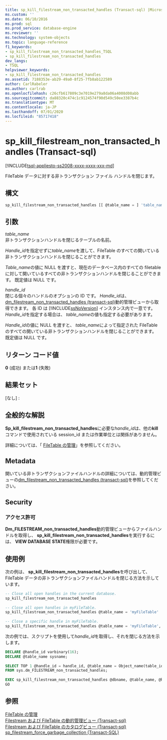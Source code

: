 ```yaml
---
title: sp_kill_filestream_non_transacted_handles (Transact-sql) |Microsoft Docs
ms.custom: ''
ms.date: 06/10/2016
ms.prod: sql
ms.prod_service: database-engine
ms.reviewer: ''
ms.technology: system-objects
ms.topic: language-reference
f1_keywords:
- sp_kill_filestream_non_transacted_handles_TSQL
- sp_kill_filestream_non_transacted_handles
dev_langs:
- TSQL
helpviewer_keywords:
- sp_kill_filestream_non_transacted_handles
ms.assetid: 7188353e-ab29-49a0-8f25-7fb8ab122589
author: CarlRabeler
ms.author: carlrab
ms.openlocfilehash: c26cfb617809c3e7019e279a8da06a4008d08abb
ms.sourcegitcommit: da88320c474c1c9124574f90d549c50ee3387b4c
ms.translationtype: MT
ms.contentlocale: ja-JP
ms.lasthandoff: 07/01/2020
ms.locfileid: "85717418"
---
```

# <a name="sp_kill_filestream_non_transacted_handles-transact-sql"></a>sp_kill_filestream_non_transacted_handles (Transact-sql)
[!INCLUDE[tsql-appliesto-ss2008-xxxx-xxxx-xxx-md](../../includes/applies-to-version/sqlserver.md)]

  FileTable データに対する非トランザクション ファイル ハンドルを閉じます。  
  
## <a name="syntax"></a>構文  
  
```sql  
sp_kill_filestream_non_transacted_handles [[ @table_name = ] 'table_name', [[ @handle_id = ] @handle_id]]  
```  
  
## <a name="arguments"></a>引数  
 *table_name*  
 非トランザクションハンドルを閉じるテーブルの名前。  
  
 *Handle_id*を指定せずに*table_name*を渡して、FileTable のすべての開いている非トランザクションハンドルを閉じることができます。  
  
 *Table_name*の値に NULL を渡すと、現在のデータベース内のすべての filetable に対して開いているすべての非トランザクションハンドルを閉じることができます。 既定値は NULL です。  
  
 *handle_id*  
 閉じる個々のハンドルのオプションの ID です。 *Handle_id*は、 [dm_filestream_non_transacted_handles &#40;transact-sql&#41;](../../relational-databases/system-dynamic-management-views/sys-dm-filestream-non-transacted-handles-transact-sql.md)動的管理ビューから取得できます。 各 ID は [!INCLUDE[ssNoVersion](../../includes/ssnoversion-md.md)] インスタンス内で一意です。 *Handle_id*を指定する場合は、 *table_name*の値も指定する必要があります。  
  
 *Handle_id*の値に NULL を渡すと、 *table_name*によって指定された FileTable のすべての開いている非トランザクションハンドルを閉じることができます。 既定値は NULL です。  
  
## <a name="return-code-value"></a>リターン コード値  
 **0** (成功) または**1** (失敗)  
  
## <a name="result-set"></a>結果セット  
 [なし] :  
  
## <a name="general-remarks"></a>全般的な解説  
 **Sp_kill_filestream_non_transacted_handles**に必要な*handle_id*は、他の**kill**コマンドで使用されている session_id または作業単位とは関係がありません。  
  
 詳細については、「 [FileTable の管理](../../relational-databases/blob/manage-filetables.md)」を参照してください。  
  
## <a name="metadata"></a>Metadata  
 開いている非トランザクションファイルハンドルの詳細については、動的管理ビューの[dm_filestream_non_transacted_handles &#40;transact-sql&#41;](../../relational-databases/system-dynamic-management-views/sys-dm-filestream-non-transacted-handles-transact-sql.md)を参照してください。  
  
## <a name="security"></a>Security  
  
### <a name="permissions"></a>アクセス許可  
 **Dm_FILESTREAM_non_transacted_handles**動的管理ビューからファイルハンドルを取得し、 **sp_kill_filestream_non_transacted_handles**を実行するには、 **VIEW DATABASE STATE**権限が必要です。  
  
## <a name="examples"></a>使用例  
 次の例は、 **sp_kill_filestream_non_transacted_handles**を呼び出して、FileTable データの非トランザクションファイルハンドルを閉じる方法を示しています。  
  
```sql  
-- Close all open handles in the current database.  
sp_kill_filestream_non_transacted_handles  
  
-- Close all open handles in myFileTable.  
sp_kill_filestream_non_transacted_handles @table_name = 'myFileTable'  
  
-- Close a specific handle in myFileTable.  
sp_kill_filestream_non_transacted_handles @table_name = 'myFileTable', @handle_id = 0xFFFAAADD  
```  
  
 次の例では、スクリプトを使用して*handle_id*を取得し、それを閉じる方法を示します。  
  
```sql  
DECLARE @handle_id varbinary(16);  
DECLARE @table_name sysname;  
  
SELECT TOP 1 @handle_id = handle_id, @table_name = Object_name(table_id)  
FROM sys.dm_FILESTREAM_non_transacted_handles;  
  
EXEC sp_kill_filestream_non_transacted_handles @dbname, @table_name, @handle_id;  
GO  
```  
  
## <a name="see-also"></a>参照  
 [FileTable の管理](../../relational-databases/blob/manage-filetables.md)  
 [Filestream および FileTable の動的管理ビュー (Transact-sql)](../system-dynamic-management-views/filestream-and-filetable-dynamic-management-views-transact-sql.md)
 <br>[Filestream および FileTable のカタログビュー (Transact-sql)](../system-catalog-views/filestream-and-filetable-catalog-views-transact-sql.md)
 <br>[sp_filestream_force_garbage_collection (Transact-SQL)](filestream-and-filetable-sp-filestream-force-garbage-collection.md)
  
